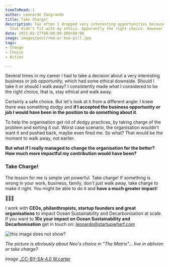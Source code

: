 ```yaml
---
timeToRead: 1
author: Leonardo Zangrando
title: Take Charge!
description: Too often I dropped very interesting opportunities because they had something
  that didn't fit with my ethics. Apparently the right choice. However...
date: 2021-02-27T00:00:00.000+00:00
image: images/post/red-or-bue-pill.jpg
tags:
- Change
- Choice
- Action

---
```

Several times in my career I had to take a decision about a very interesting business or job opportunity, which had some ethical downside. Should I take it or should I walk away? I consistently made what I considered to be the right choice, that is, stay ethical and walk away.

Certainly a safe choice. But let's look at it from a different angle: I knew there was something dodgy and **if I accepted the business opportunity or job I would have been in the position to do something about it**.

To help the organisation get rid of dodgy practices, by taking charge of the problem and sorting it out. Worst case scenario, the organisation wouldn't want it and pushed back, maybe even fired me. So what? That would be the moment to walk away, not earlier.

**But what if I really managed to change the organisation for the better? How much more impactful my contribution would have been?**

### Take Charge!

The lesson for me is simple yet powerful. Take charge! If something is wrong in your work, business, family, don't just walk away, take charge to make it right. You might be able to do it and **have a much greater impact**!

🌊🌊🌊

I work with **CEOs, philanthropists, startup founders and great organisations** to impact Ocean Sustainability and Decarbonisation at scale. If you want to **10x your impact on Ocean Sustainability and Decarbonisation** get in touch on: [leonardo@startupwharf.com](mailto:leonardo@startupwharf.com)

![this image does not show?](images/post/red-or-bue-pill.jpg "Title: this image does not show?")

_The picture is obviously about Neo's choice in "The Matrix"... live in oblivion or take charge?_

_Image_ [_CC-BY-SA-4.0 W.carter](https://commons.wikimedia.org/wiki/File:Red_and_blue_pill.jpg)